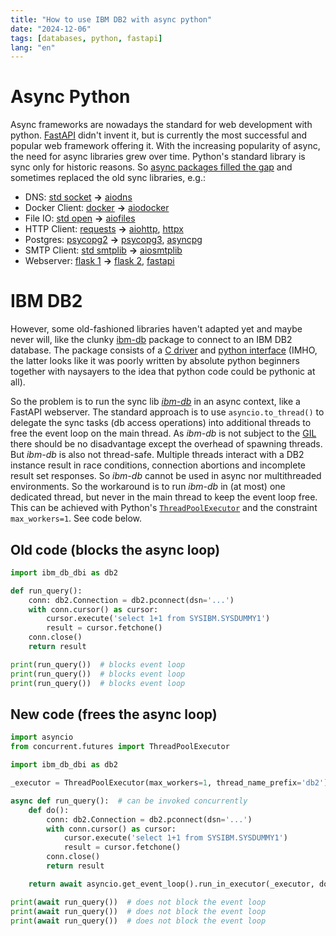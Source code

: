 ```yaml
---
title: "How to use IBM DB2 with async python"
date: "2024-12-06"
tags: [databases, python, fastapi]
lang: "en"
---
```


# Async Python

Async frameworks are nowadays the standard for web development with python. [FastAPI](https://fastapi.tiangolo.com/) didn't invent it, but is currently the most successful and popular web framework offering it. With the increasing popularity of async, the need for async libraries grew over time. Python's standard library is sync only for historic reasons. So [async packages filled the gap](https://github.com/aio-libs) and sometimes replaced the old sync libraries, e.g.:

* DNS: [std socket](https://docs.python.org/3/library/socket.html) **→** [aiodns](https://pypi.org/project/aiodns/)
* Docker Client: [docker](https://pypi.org/project/docker/) **→** [aiodocker](https://pypi.org/project/aiodocker/)
* File IO: [std open](https://docs.python.org/3/library/functions.html#open) **→** [aiofiles](https://pypi.org/project/aiofiles/)
* HTTP Client: [requests](https://pypi.org/project/requests/) **→** [aiohttp](https://pypi.org/project/aiohttp/), [httpx](https://pypi.org/project/httpx/)
* Postgres: [psycopg2](https://pypi.org/project/psycopg2/) **→** [psycopg3](https://pypi.org/project/psycopg/), [asyncpg](https://pypi.org/project/asyncpg/)
* SMTP Client: [std smtplib](https://docs.python.org/3/library/smtplib.html) **→** [aiosmtplib](https://pypi.org/project/aiosmtplib/)
* Webserver: [flask 1](https://pypi.org/project/Flask/) **→** [flask 2](https://pypi.org/project/Flask/), [fastapi](https://pypi.org/project/fastapi/)

# IBM DB2

However, some old-fashioned libraries haven't adapted yet and maybe never will, like the clunky [ibm-db](https://pypi.org/project/ibm-db/) package to connect to an IBM DB2 database. The package consists of a [C driver](https://github.com/ibmdb/python-ibmdb/blob/master/ibm_db.c) and [python interface](https://github.com/ibmdb/python-ibmdb/blob/master/ibm_db_dbi.py) (IMHO, the latter looks like it was poorly written by absolute python beginners together with naysayers to the idea that python code could be pythonic at all).

So the problem is to run the sync lib [*ibm-db*](https://pypi.org/project/ibm-db/) in an async context, like a FastAPI webserver. The standard approach is to use `asyncio.to_thread()` to delegate the sync tasks (db access operations) into additional threads to free the event loop on the main thread. As *ibm-db* is not subject to the [GIL](https://wiki.python.org/moin/GlobalInterpreterLock) there should be no disadvantage except the overhead of spawning threads. But *ibm-db* is also not thread-safe. Multiple threads interact with a DB2 instance result in race conditions, connection abortions and incomplete result set responses. So *ibm-db* cannot be used in async nor multithreaded environments. So the workaround is to run *ibm-db* in (at most) one dedicated thread, but never in the main thread to keep the event loop free. This can be achieved with Python's [`ThreadPoolExecutor`](https://docs.python.org/3/library/concurrent.futures.html#threadpoolexecutor) and the constraint `max_workers=1`. See code below.


## Old code (blocks the async loop)

```python
import ibm_db_dbi as db2

def run_query():
    conn: db2.Connection = db2.pconnect(dsn='...')
    with conn.cursor() as cursor:
        cursor.execute('select 1+1 from SYSIBM.SYSDUMMY1')
        result = cursor.fetchone()
    conn.close()
    return result

print(run_query())  # blocks event loop
print(run_query())  # blocks event loop
print(run_query())  # blocks event loop
```

## New code (frees the async loop)

```python
import asyncio
from concurrent.futures import ThreadPoolExecutor

import ibm_db_dbi as db2

_executor = ThreadPoolExecutor(max_workers=1, thread_name_prefix='db2')

async def run_query():  # can be invoked concurrently
    def do():
        conn: db2.Connection = db2.pconnect(dsn='...')
        with conn.cursor() as cursor:
            cursor.execute('select 1+1 from SYSIBM.SYSDUMMY1')
            result = cursor.fetchone()
        conn.close()
        return result

    return await asyncio.get_event_loop().run_in_executor(_executor, do)

print(await run_query())  # does not block the event loop
print(await run_query())  # does not block the event loop
print(await run_query())  # does not block the event loop
```